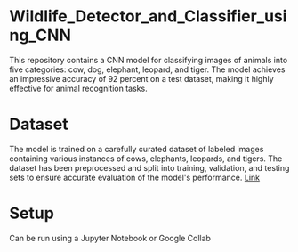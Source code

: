 # Wildlife_Detector_and_Classifier_using_CNN
This repository contains a CNN model for classifying images of animals into five categories: cow, dog, elephant, leopard, and tiger. The model achieves an impressive accuracy of 92 percent on a test dataset, making it highly effective for animal recognition tasks.

# Dataset
The model is trained on a carefully curated dataset of labeled images containing various instances of cows, elephants, leopards, and tigers. The dataset has been preprocessed and split into training, validation, and testing sets to ensure accurate evaluation of the model's performance.
[Link](https://drive.google.com/drive/folders/1tElkQ_W0V2o7XrZpxUjmq5BBBsjEB3lf?usp=sharing)

# Setup
Can be run using  a Jupyter Notebook or Google Collab
